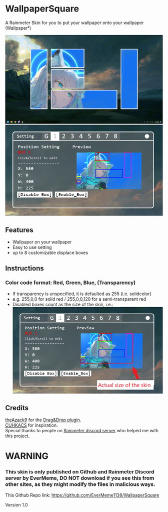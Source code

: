# WallpaperSquare
A Rainmeter Skin for you to put your wallpaper onto your wallpaper (Wallpaper²)

![image](https://github.com/EverMeme1138/WallpaperSquare/blob/main/image.png)
![image](https://github.com/EverMeme1138/WallpaperSquare/blob/main/image3.png)

## Features
- Wallpaper on your wallpaper
- Easy to use setting
- up to 8 customizable displace boxes

## Instructions
### Color code format: Red, Green, Blue, (Transparency)
- If transparency is unspecified, it is defaulted as 255 (i.e. solidcolor)
- e.g. 255,0,0 for solid red / 255,0,0,120 for a semi-transparent red
- Disabled boxes count as the size of the skin, i.e.:
![image](https://github.com/EverMeme1138/WallpaperSquare/blob/main/image2.png)

## Credits
[theAzack9](https://github.com/TheAzack9) for the [Drag&Drop plugin](https://forum.rainmeter.net/viewtopic.php?t=23107).\
[CUHKACS](https://www.instagram.com/p/C_vNQNzBcHa/?img_index=3) for inspiration.\
Special thanks to people on [Rainmeter discord server](https://discord.gg/rainmeter) who helped me with this project.

# WARNING
### This skin is only published on Github and Rainmeter Discord server by EverMeme, DO NOT download if you see this from other sites, as they might modify the files in malicious ways.
This Github Repo link: https://github.com/EverMeme1138/WallpaperSquare

Version 1.0
